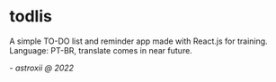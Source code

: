 # todlis

A simple TO-DO list and reminder app made with React.js for training.
Language: PT-BR, translate comes in near future.

_- astroxii @ 2022_
